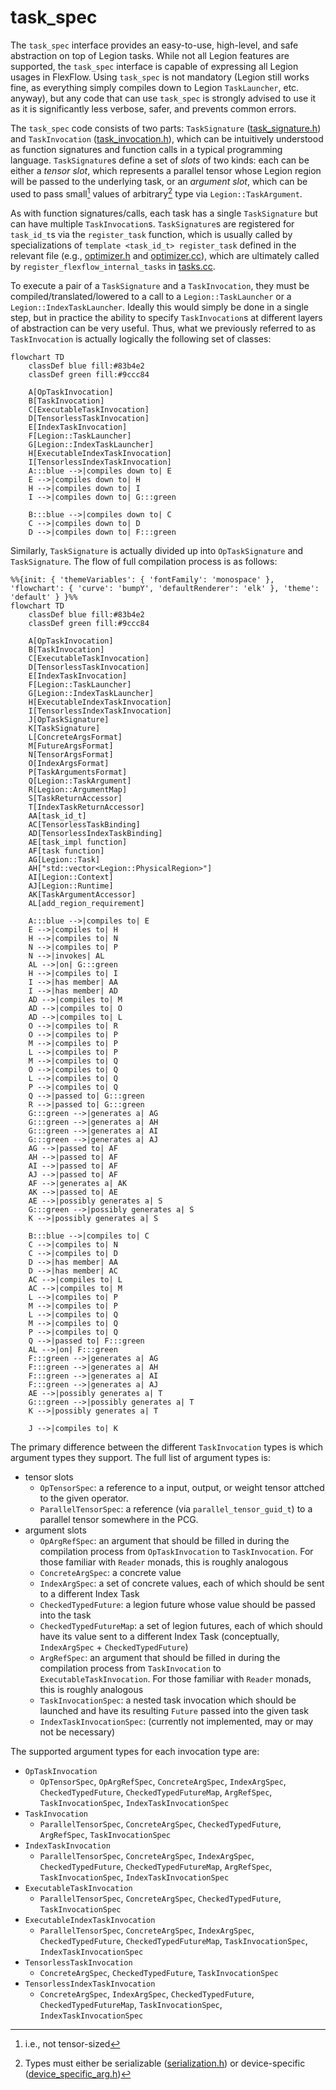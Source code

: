 # task\_spec

The `task_spec` interface provides an easy-to-use, high-level, and safe abstraction on top of Legion tasks.
While not all Legion features are supported, the `task_spec` interface is capable of expressing all Legion usages in FlexFlow.
Using `task_spec` is not mandatory (Legion still works fine, as everything simply compiles down to Legion `TaskLauncher`, etc. 
anyway), but any code that can use `task_spec` is strongly advised to use it as it is significantly less verbose, safer, and 
prevents common errors.

The `task_spec` code consists of two parts: `TaskSignature` ([task\_signature.h](./task_signature.h)) and `TaskInvocation` ([task\_invocation.h](./task_invocation.h)), 
which can be intuitively understood as function signatures and function calls in a typical programming language.
`TaskSignature`s define a set of _slots_ of two kinds: 
each can be either a _tensor slot_, which represents a parallel tensor whose Legion region will be passed to the underlying task, 
or an _argument slot_, which can be used to pass small[^1] values of arbitrary[^2] type via `Legion::TaskArgument`.

As with function signatures/calls, each task has a single `TaskSignature` but can have multiple `TaskInvocation`s.
`TaskSignature`s are registered for `task_id_t`s via the `register_task` function, which is usually called by specializations of `template <task_id_t> register_task` 
defined in the relevant file (e.g., [optimizer.h](../optimizer.h) and [optimizer.cc](../optimizer.cc)), which are ultimately called by 
`register_flexflow_internal_tasks` in [tasks.cc](../tasks.cc).

To execute a pair of a `TaskSignature` and a `TaskInvocation`, they must be compiled/translated/lowered to a call to a `Legion::TaskLauncher` or a 
`Legion::IndexTaskLauncher`.
Ideally this would simply be done in a single step, but in practice the ability to specify `TaskInvocation`s at different layers of abstraction can 
be very useful.
Thus, what we previously referred to as `TaskInvocation` is actually logically the following set of classes:

```mermaid
flowchart TD
    classDef blue fill:#83b4e2
    classDef green fill:#9ccc84

    A[OpTaskInvocation]
    B[TaskInvocation]
    C[ExecutableTaskInvocation]
    D[TensorlessTaskInvocation]
    E[IndexTaskInvocation]
    F[Legion::TaskLauncher]
    G[Legion::IndexTaskLauncher]
    H[ExecutableIndexTaskInvocation]
    I[TensorlessIndexTaskInvocation]
    A:::blue -->|compiles down to| E
    E -->|compiles down to| H
    H -->|compiles down to| I 
    I -->|compiles down to| G:::green

    B:::blue -->|compiles down to| C
    C -->|compiles down to| D
    D -->|compiles down to| F:::green
```
Similarly, `TaskSignature` is actually divided up into `OpTaskSignature` and `TaskSignature`.
The flow of full compilation process is as follows:
```mermaid
%%{init: { 'themeVariables': { 'fontFamily': 'monospace' }, 'flowchart': { 'curve': 'bumpY', 'defaultRenderer': 'elk' }, 'theme': 'default' } }%%
flowchart TD
    classDef blue fill:#83b4e2
    classDef green fill:#9ccc84
    
    A[OpTaskInvocation]
    B[TaskInvocation]
    C[ExecutableTaskInvocation]
    D[TensorlessTaskInvocation]
    E[IndexTaskInvocation]
    F[Legion::TaskLauncher]
    G[Legion::IndexTaskLauncher]
    H[ExecutableIndexTaskInvocation]
    I[TensorlessIndexTaskInvocation]
    J[OpTaskSignature]
    K[TaskSignature]
    L[ConcreteArgsFormat]
    M[FutureArgsFormat]
    N[TensorArgsFormat]
    O[IndexArgsFormat]
    P[TaskArgumentsFormat]
    Q[Legion::TaskArgument]
    R[Legion::ArgumentMap]
    S[TaskReturnAccessor]
    T[IndexTaskReturnAccessor]
    AA[task_id_t]
    AC[TensorlessTaskBinding]
    AD[TensorlessIndexTaskBinding]
    AE[task_impl function]
    AF[task function]
    AG[Legion::Task]
    AH["std::vector<Legion::PhysicalRegion>"]
    AI[Legion::Context]
    AJ[Legion::Runtime]
    AK[TaskArgumentAccessor]
    AL[add_region_requirement]

    A:::blue -->|compiles to| E
    E -->|compiles to| H
    H -->|compiles to| N
    N -->|compiles to| P
    N -->|invokes| AL
    AL -->|on| G:::green
    H -->|compiles to| I
    I -->|has member| AA
    I -->|has member| AD 
    AD -->|compiles to| M
    AD -->|compiles to| O
    AD -->|compiles to| L
    O -->|compiles to| R
    O -->|compiles to| P
    M -->|compiles to| P
    L -->|compiles to| P
    M -->|compiles to| Q
    O -->|compiles to| Q
    L -->|compiles to| Q
    P -->|compiles to| Q
    Q -->|passed to| G:::green
    R -->|passed to| G:::green
    G:::green -->|generates a| AG
    G:::green -->|generates a| AH
    G:::green -->|generates a| AI 
    G:::green -->|generates a| AJ
    AG -->|passed to| AF
    AH -->|passed to| AF
    AI -->|passed to| AF 
    AJ -->|passed to| AF
    AF -->|generates a| AK
    AK -->|passed to| AE
    AE -->|possibly generates a| S
    G:::green -->|possibly generates a| S
    K -->|possibly generates a| S

    B:::blue -->|compiles to| C
    C -->|compiles to| N
    C -->|compiles to| D
    D -->|has member| AA
    D -->|has member| AC
    AC -->|compiles to| L 
    AC -->|compiles to| M
    L -->|compiles to| P
    M -->|compiles to| P 
    L -->|compiles to| Q
    M -->|compiles to| Q
    P -->|compiles to| Q
    Q -->|passed to| F:::green
    AL -->|on| F:::green
    F:::green -->|generates a| AG
    F:::green -->|generates a| AH
    F:::green -->|generates a| AI 
    F:::green -->|generates a| AJ
    AE -->|possibly generates a| T
    G:::green -->|possibly generates a| T
    K -->|possibly generates a| T

    J -->|compiles to| K
```

The primary difference between the different `TaskInvocation` types is which argument types they support.
The full list of argument types is:
- tensor slots
  - `OpTensorSpec`: a reference to a input, output, or weight tensor attched to the given operator. 
  - `ParallelTensorSpec`: a reference (via `parallel_tensor_guid_t`) to a parallel tensor somewhere in the PCG.
- argument slots
  - `OpArgRefSpec`: an argument that should be filled in during the compilation process from `OpTaskInvocation` to `TaskInvocation`. For those familiar with `Reader` monads, this is roughly analogous
  - `ConcreteArgSpec`: a concrete value
  - `IndexArgSpec`: a set of concrete values, each of which should be sent to a different Index Task
  - `CheckedTypedFuture`: a legion future whose value should be passed into the task
  - `CheckedTypedFutureMap`: a set of legion futures, each of which should have its value sent to a different Index Task (conceptually, `IndexArgSpec` + `CheckedTypedFuture`)
  - `ArgRefSpec`: an argument that should be filled in during the compilation process from `TaskInvocation` to `ExecutableTaskInvocation`. For those familiar with `Reader` monads, this is roughly analogous
  - `TaskInvocationSpec`: a nested task invocation which should be launched and have its resulting `Future` passed into the given task
  - `IndexTaskInvocationSpec`: (currently not implemented, may or may not be necessary)

The supported argument types for each invocation type are:
- `OpTaskInvocation`
  - `OpTensorSpec`, `OpArgRefSpec`, `ConcreteArgSpec`, `IndexArgSpec`, `CheckedTypedFuture`, `CheckedTypedFutureMap`, `ArgRefSpec`, `TaskInvocationSpec`, `IndexTaskInvocationSpec`
- `TaskInvocation`
  - `ParallelTensorSpec`, `ConcreteArgSpec`, `CheckedTypedFuture`, `ArgRefSpec`, `TaskInvocationSpec`
- `IndexTaskInvocation`
  - `ParallelTensorSpec`, `ConcreteArgSpec`, `IndexArgSpec`, `CheckedTypedFuture`, `CheckedTypedFutureMap`, `ArgRefSpec`, `TaskInvocationSpec`, `IndexTaskInvocationSpec`
- `ExecutableTaskInvocation`
  - `ParallelTensorSpec`, `ConcreteArgSpec`, `CheckedTypedFuture`, `TaskInvocationSpec`
- `ExecutableIndexTaskInvocation`
  - `ParallelTensorSpec`, `ConcreteArgSpec`, `IndexArgSpec`, `CheckedTypedFuture`, `CheckedTypedFutureMap`, `TaskInvocationSpec`, `IndexTaskInvocationSpec`
- `TensorlessTaskInvocation`
  - `ConcreteArgSpec`, `CheckedTypedFuture`, `TaskInvocationSpec`
- `TensorlessIndexTaskInvocation`
  - `ConcreteArgSpec`, `IndexArgSpec`, `CheckedTypedFuture`, `CheckedTypedFutureMap`, `TaskInvocationSpec`, `IndexTaskInvocationSpec`

[^1]: i.e., not tensor-sized
[^2]: Types must either be serializable ([serialization.h](../serialization.h)) or device-specific ([device\_specific\_arg.h](./device-specific-arg.h))
